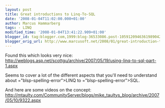 ```yaml
---
layout: post
title: Great introductions to Linq-To-SQL
date: '2008-01-04T11:02:00.000+01:00'
author: Marcus Hammarberg
tags: - LINQ
modified_time: '2008-01-04T13:41:22.909+01:00'
blogger_id: tag:blogger.com,1999:blog-36533086.post-1059120946361989042
blogger_orig_url: http://www.marcusoft.net/2008/01/great-introduction-to-linq-to-sql.html
---
```


Found this which looks very nice:
<http://weblogs.asp.net/scottgu/archive/2007/05/19/using-linq-to-sql-part-1.aspx>

Seems to cover a lot of the different aspects that you'll need to
understand about <span>="blsp-spelling-error">LINQ</span> to <span>="blsp-spelling-error">SQL</span>.

And here are some videos on the concept:
<http://mtaulty.com/CommunityServer/blogs/mike_taultys_blog/archive/2007/05/10/9322.aspx>
